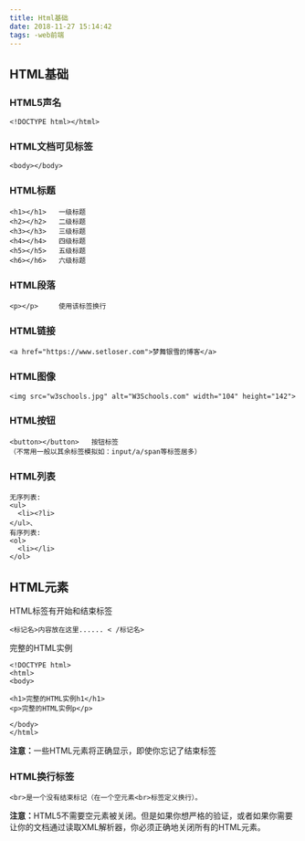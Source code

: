 ```yaml
---
title: Html基础
date: 2018-11-27 15:14:42
tags: -web前端
---
```


## HTML基础
### HTML5声名
	<!DOCTYPE html></html>
### HTML文档可见标签
	<body></body>
<!--more-->
### HTML标题
```
<h1></h1>	一级标题
<h2></h2>	二级标题
<h3></h3>	三级标题
<h4></h4>	四级标题
<h5></h5>	五级标题
<h6></h6>	六级标题
```
### HTML段落
```
<p></p>		使用该标签换行
```
### HTML链接
```
<a href="https://www.setloser.com">梦舞银雪的博客</a>
```
### HTML图像
```
<img src="w3schools.jpg" alt="W3Schools.com" width="104" height="142">
```
### HTML按钮
```
<button></button>	按钮标签
（不常用一般以其余标签模拟如：input/a/span等标签居多）
```
### HTML列表
```
无序列表:
<ul>
  <li><?li>
</ul>、
有序列表:
<ol>
  <li></li>
</ol>
```
## HTML元素
HTML标签有开始和结束标签
```
<标记名>内容放在这里...... < /标记名>
```
完整的HTML实例
```
<!DOCTYPE html>
<html>
<body>

<h1>完整的HTML实例h1</h1>
<p>完整的HTML实例p</p>

</body>
</html>
```
<strong>注意：</strong>一些HTML元素将正确显示，即使你忘记了结束标签
### HTML换行标签
```
<br>是一个没有结束标记（在一个空元素<br>标签定义换行）。
```
<strong>注意：</strong>HTML5不需要空元素被关闭。但是如果你想严格的验证，或者如果你需要让你的文档通过读取XML解析器，你必须正确地关闭所有的HTML元素。